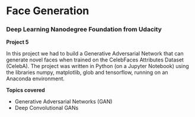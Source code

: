 # Face Generation 

### Deep Learning Nanodegree Foundation from Udacity

**Project 5**

In this project we had to build a Generative Adversarial Network that can generate novel faces when trained on the CelebFaces Attributes Dataset (CelebA). The project was written in Python (on a Jupyter Notebook) using the libraries numpy, matplotlib, glob and tensorflow, running on an Anaconda environment.

**Topics covered**

* Generative Adversarial Networks (GAN)
* Deep Convolutional GANs

